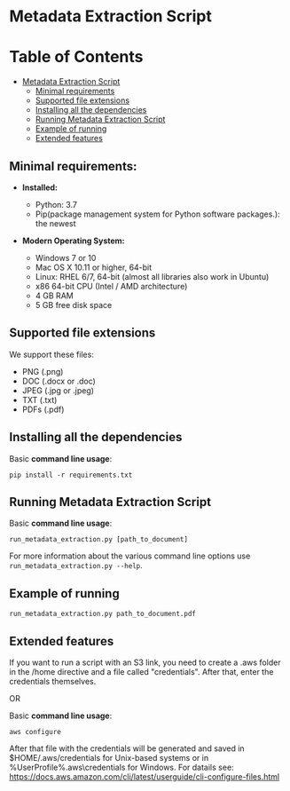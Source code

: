 # Metadata Extraction Script

Table of Contents
=================

* [Metadata Extraction Script](#metadata-extraction-script)
   * [Minimal requirements](#minimal-requirements)
   * [Supported file extensions](#supported-file-extensions)
   * [Installing all the dependencies](#Installing-all-the-dependencies)
   * [Running Metadata Extraction Script](#running-metadata-extraction-script)
   * [Example of running](#example-of-running)
   * [Extended features](#extended-features)


## Minimal requirements:
* **Installed:**
	* Python: 3.7
	* Pip(package management system for Python software packages.): the newest

* **Modern Operating System:**
	* Windows 7 or 10
	* Mac OS X 10.11 or higher, 64-bit
	* Linux: RHEL 6/7, 64-bit (almost all libraries also work in Ubuntu)
	* x86 64-bit CPU (Intel / AMD architecture)
	* 4 GB RAM
	* 5 GB free disk space

## Supported file extensions

We support these files:

* PNG (.png)
* DOC (.docx or .doc)
* JPEG (.jpg or .jpeg)
* TXT (.txt)
* PDFs (.pdf)

## Installing all the dependencies

Basic **command line usage**:

	pip install -r requirements.txt

## Running Metadata Extraction Script

Basic **command line usage**:
    
	run_metadata_extraction.py [path_to_document]

For more information about the various command line options use `run_metadata_extraction.py --help`.


## Example of running

	run_metadata_extraction.py path_to_document.pdf
	
	
## Extended features

If you want to run a script with an S3 link, you need to create a .aws folder in the /home directive and a file called "credentials". After that, enter the credentials themselves.

OR

Basic **command line usage**:

	aws configure

After that file with the credentials will be generated and saved in $HOME/.aws/credentials for Unix-based systems or in %UserProfile%\.aws\credentials for Windows.
For datails see:
https://docs.aws.amazon.com/cli/latest/userguide/cli-configure-files.html